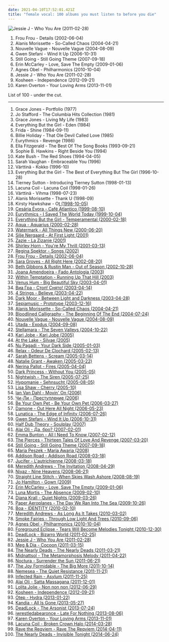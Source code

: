 ```yaml
---
date: 2021-04-10T17:52:01.421Z
title: "female vocal: 100 albums you must listen to before you die"
---
```

![Jessie J - Who You Are (2011-02-28)](http://coverartarchive.org/release/cae1712f-0423-4398-bc8a-f458bf7a45c2/14000252347-500.jpg "Jessie J - Who You Are (2011-02-28)")
<ol class="albums">
<li data-cover="https://img.discogs.com/daq5ZWT8FClVsv-3G5seTAS3fUk=/fit-in/600x600/filters:strip_icc():format(jpeg):mode_rgb():quality(90)/discogs-images/R-221364-1144835058.jpeg.jpg" data-tags="female vocalists, electronic" role="button">Frou Frou - Details (2002-06-04)</li>
<li data-cover="https://img.discogs.com/CCxUwRm81jM_0CM802lS8k56_Q0=/fit-in/600x595/filters:strip_icc():format(jpeg):mode_rgb():quality(90)/discogs-images/R-7779793-1448665081-4807.jpeg.jpg" data-tags="rock, female vocalists" role="button">Alanis Morissette - So-Called Chaos (2004-04-21)</li>
<li data-cover="http://coverartarchive.org/release/bea245eb-a490-4f63-b9e9-c564bc42d514/15272031336-500.jpg" data-tags="bossa nova, french, covers" role="button">Nouvelle Vague - Nouvelle Vague (2004-08-09)</li>
<li data-cover="https://img.discogs.com/FRchm-ua0ulSBfFiF9xPb-ssIHY=/fit-in/600x603/filters:strip_icc():format(jpeg):mode_rgb():quality(90)/discogs-images/R-866191-1491226575-8701.jpeg.jpg" data-tags="pop, female vocal, gwen stefani" role="button">Gwen Stefani - Wind It Up (2006-10-31)</li>
<li data-cover="http://coverartarchive.org/release/d026f52f-4078-4669-81e1-73bd041eee86/10391904541-500.jpg" data-tags="chill, ambient, downtempo, club, fierce, smooth jazz, female vocal, afterdark, blue six, djsampick" role="button">Still Going - Still Going Theme (2007-09-18)</li>
<li data-cover="https://img.discogs.com/IoPytAH2_fifYpRzlbCRYXNdUgE=/fit-in/500x500/filters:strip_icc():format(jpeg):mode_rgb():quality(90)/discogs-images/R-1642586-1234064589.jpeg.jpg" data-tags="female vocalist" role="button">Erin McCarley - Love, Save The Empty (2009-01-06)</li>
<li data-cover="http://coverartarchive.org/release/8e211044-0d50-4d93-a010-a006a3c4057c/1929739348-500.jpg" data-tags="acoustic, instrumental, ambient, female vocal" role="button">Agnes Obel - Philharmonics (2010-10-04)</li>
<li data-cover="http://coverartarchive.org/release/cae1712f-0423-4398-bc8a-f458bf7a45c2/14000252347-500.jpg" data-tags="pop" role="button">Jessie J - Who You Are (2011-02-28)</li>
<li data-cover="http://coverartarchive.org/release/fd1faa20-3446-49ac-b157-9b7db785ee2f/23101941298-500.jpg" data-tags="electronic, trip-hop, drum and bass, female vocal, need to listen, favorite albums 2012" role="button">Kosheen - Independence (2012-09-21)</li>
<li data-cover="https://img.discogs.com/rMymncmEsiAUFl8myydAfMSqtC0=/fit-in/600x589/filters:strip_icc():format(jpeg):mode_rgb():quality(90)/discogs-images/R-576774-1144503180.jpeg.jpg" data-tags="electronic, dance, female vocal" role="button">Karen Overton - Your Loving Arms (2013-11-01)</li>
</ol>
List of 100 - under the cut.
<!-- more -->

_________________

<ol class="albums">
<li data-cover="https://img.discogs.com/KpDQq-HuKtvNzBTBY_TTY4Ew3CA=/fit-in/600x600/filters:strip_icc():format(jpeg):mode_rgb():quality(90)/discogs-images/R-1018202-1518278938-5231.jpeg.jpg" data-tags="disco" role="button">
Grace Jones - Portfolio (1977)
</li>
<li data-cover="https://img.discogs.com/U3i5VmBuiuo7U9Dq1vOz6cOD18A=/fit-in/600x592/filters:strip_icc():format(jpeg):mode_rgb():quality(90)/discogs-images/R-9331183-1514740160-7938.jpeg.jpg" data-tags="jazz" role="button">
Jo Stafford - The Columbia Hits Collection (1981)
</li>
<li data-cover="http://coverartarchive.org/release/58f38213-6016-4664-bd23-77bd4f7aafaf/3039576624-500.jpg" data-tags="dance, screamin diva" role="button">
Grace Jones - Living My Life (1983)
</li>
<li data-cover="http://coverartarchive.org/release/784732dd-29b9-43dd-8848-14081026cafb/16758854343-500.jpg" data-tags="downtempo" role="button">
Everything But the Girl - Eden (1984)
</li>
<li data-cover="http://coverartarchive.org/release/476d15b4-b7bd-4e19-b3a2-34f105918550/9183809403-500.jpg" data-tags="80s, swedish, female vocal, gold, abba, steve lillywhite, female faves, frida, proto-vaporwave, fabba" role="button">
Frida - Shine (1984-09-11)
</li>
<li data-cover="https://img.discogs.com/bud55SBDN6d4_LC8Xu_Ab0CCHPE=/fit-in/600x596/filters:strip_icc():format(jpeg):mode_rgb():quality(90)/discogs-images/R-6883550-1428701945-6161.jpeg.jpg" data-tags="blues, jazz, billie holiday" role="button">
Billie Holiday - That Ole Devil Called Love (1985)
</li>
<li data-cover="http://coverartarchive.org/release/5611b3b5-28ab-3ff1-adb0-187bba7567b3/22896262801-500.jpg" data-tags="80s, new wave, pop" role="button">
Eurythmics - Revenge (1986)
</li>
<li data-cover="http://coverartarchive.org/release/e45add67-2c0a-4e93-b729-8a3bfc8cfd8b/24475200257-500.jpg" data-tags="jazz, female vocalists" role="button">
Ella Fitzgerald - The Best Of The Song Books (1993-09-21)
</li>
<li data-cover="https://img.discogs.com/IwkFDFzwN8Fi4tQ2PRIt0e53ZYY=/fit-in/600x521/filters:strip_icc():format(jpeg):mode_rgb():quality(90)/discogs-images/R-1059626-1366147248-3602.jpeg.jpg" data-tags="female vocal" role="button">
Sophie B. Hawkins - Right Beside You (1994)
</li>
<li data-cover="https://img.discogs.com/GF44z6i8j3IZuoDJhSnLnRTkJpw=/fit-in/400x400/filters:strip_icc():format(jpeg):mode_rgb():quality(90)/discogs-images/R-596904-1357856604-4283.jpeg.jpg" data-tags="90s" role="button">
Kate Bush - The Red Shoes (1994-04-05)
</li>
<li data-cover="https://img.discogs.com/-HY2TQDkhpUdrdICqNBkvQmEQfE=/fit-in/600x598/filters:strip_icc():format(jpeg):mode_rgb():quality(90)/discogs-images/R-8718390-1467272309-5818.jpeg.jpg" data-tags="jazz, jazz vocal" role="button">
Sarah Vaughan - Embraceable You (1996)
</li>
<li data-cover="https://img.discogs.com/AG9xYRtn-YdK3hFQHYI6E7Ie1r4=/fit-in/600x527/filters:strip_icc():format(jpeg):mode_rgb():quality(90)/discogs-images/R-1724171-1399925331-2298.jpeg.jpg" data-tags="female vocalists, uplifting, female vocal, cheery, female voice, nordic ethno grooves, vox femina, study to, because i was brainwashed by folk musicians" role="button">
Värttinä - Kokko (1996-10)
</li>
<li data-cover="http://coverartarchive.org/release/91231e74-2674-411e-968f-b188bb67b711/10340680649-500.jpg" data-tags="pop" role="button">
Everything But the Girl - The Best of Everything But The Girl (1996-10-28)
</li>
<li data-cover="http://coverartarchive.org/release/ef09a497-874f-4685-a8c7-e1de96ca9ea7/14460181211-500.jpg" data-tags="jazz" role="button">
Tierney Sutton - Introducing Tierney Sutton (1998-01-13)
</li>
<li data-cover="http://coverartarchive.org/release/70578657-4756-4024-8836-5a1b34cb83a7/16305003945-500.jpg" data-tags="gothic metal" role="button">
Lacuna Coil - Lacuna Coil (1998-01-26)
</li>
<li data-cover="http://coverartarchive.org/release/b8c204ba-878e-4b15-9120-919844065766/8930596783-500.jpg" data-tags="finnish" role="button">
Värttinä - Vihma (1998-07-23)
</li>
<li data-cover="http://coverartarchive.org/release/2ccec07e-fec3-4504-b46a-91fd1d7a19c2/15291401165-500.jpg" data-tags="female, female vocalists, pop rock, canada, female vocal, female singers, alanis morissette, special voice, got it, alanis, summer 1999,  pop rock" role="button">
Alanis Morissette - Thank U (1998-09)
</li>
<li data-cover="https://img.discogs.com/YzddYZ8Q9yN8CdyP2gOA8_eoyQM=/fit-in/592x600/filters:strip_icc():format(jpeg):mode_rgb():quality(90)/discogs-images/R-481543-1181702069.jpeg.jpg" data-tags="chillout, ambient, downtempo, ethereal" role="button">
Kirsty Hawkshaw - O<u>t (1998-10-05)
</li>
<li data-cover="https://img.discogs.com/eiWK3lRVlISXDy75hUMOXdHQWkM=/fit-in/475x480/filters:strip_icc():format(jpeg):mode_rgb():quality(90)/discogs-images/R-5228597-1388162405-1404.jpeg.jpg" data-tags="latin, morna, world, cape verdean" role="button">
Cesária Évora - Café Atlantico (1999-08-10)
</li>
<li data-cover="http://coverartarchive.org/release/3e884e60-a8f5-424c-95d3-e7e8fe545d2f/22962360991-500.jpg" data-tags="female vocal" role="button">
Eurythmics - I Saved The World Today (1999-10-04)
</li>
<li data-cover="https://img.discogs.com/GtoMOXBxTsOqrQvOQ4_degxBtlA=/fit-in/600x593/filters:strip_icc():format(jpeg):mode_rgb():quality(90)/discogs-images/R-31372-1258068612.jpeg.jpg" data-tags="electronica, everything but the girl, electronic, lounge" role="button">
Everything But the Girl - Temperamental (2000-02-18)
</li>
<li data-cover="http://coverartarchive.org/release/785b406d-fc4c-4323-861d-fb973d652fa3/19545063480-500.jpg" data-tags="pop, dance" role="button">
Aqua - Aquarius (2000-02-28)
</li>
<li data-cover="https://img.discogs.com/wddCc3na7Huqgbz_ryB7H7mZih8=/fit-in/600x580/filters:strip_icc():format(jpeg):mode_rgb():quality(90)/discogs-images/R-5731392-1401141960-1059.jpeg.jpg" data-tags="female, female vocalists, singer-songwriter, christian, christian rock, female vocals, female vocalist, worship, christian pop, female artists, female vocal, soft-rock, praise & worship, kenan, wonderful women, godly girls" role="button">
Watermark - All Things New (2000-06-20)
</li>
<li data-cover="http://coverartarchive.org/release/419228fc-d6a4-4b24-b6bb-9315d0727abd/6436913950-500.jpg" data-tags="female vocalists, female jazz vocalists, jazz" role="button">
Silje Nergaard - At First Light (2001)
</li>
<li data-cover="https://img.discogs.com/vVkCbC2tl6UIaRBdkwmI1VC4x_4=/fit-in/478x600/filters:strip_icc():format(jpeg):mode_rgb():quality(90)/discogs-images/R-4572281-1368738400-1215.jpeg.jpg" data-tags="my french tag" role="button">
Zazie - La Zizanie (2001)
</li>
<li data-cover="https://img.discogs.com/amgQdHNf4E0gTpekh-jWPipEYBw=/fit-in/600x604/filters:strip_icc():format(jpeg):mode_rgb():quality(90)/discogs-images/R-3130052-1317153990.jpeg.jpg" data-tags="jazz, jazz vocal" role="button">
Shirley Horn - You're My Thrill (2001-03-13)
</li>
<li data-cover="http://coverartarchive.org/release/fcb8a3df-61cc-450e-9c9a-fbcfddffae84/16146902869-500.jpg" data-tags="piano, female vocalists" role="button">
Regina Spektor - Songs (2002)
</li>
<li data-cover="https://img.discogs.com/daq5ZWT8FClVsv-3G5seTAS3fUk=/fit-in/600x600/filters:strip_icc():format(jpeg):mode_rgb():quality(90)/discogs-images/R-221364-1144835058.jpeg.jpg" data-tags="female vocalists, electronic" role="button">
Frou Frou - Details (2002-06-04)
</li>
<li data-cover="https://img.discogs.com/bs-y8icVdA4CZ8bGzVY5UlPDG2g=/fit-in/600x603/filters:strip_icc():format(jpeg):mode_rgb():quality(90)/discogs-images/R-767510-1157123470.jpeg.jpg" data-tags="female vocalists, singer-songwriter, christian, contemporary christian, female vocal, wonderful women, godly girls" role="button">
Sara Groves - All Right Here (2002-08-20)
</li>
<li data-cover="http://coverartarchive.org/release/d6dfec82-bdcc-4e05-9d8e-7666f9e74c0b/14023327941-500.jpg" data-tags="female vocalists, trip-hop" role="button">
Beth Gibbons & Rustin Man - Out of Season (2002-10-28)
</li>
<li data-cover="https://via.placeholder.com/450" data-tags="fado" role="button">
Joana Amendoeira - Fado Antologia (2003)
</li>
<li data-cover="http://coverartarchive.org/release/ac6996dc-c9e2-48e6-98e3-5c3826d2ee4d/8770433514-500.jpg" data-tags="symphonic metal, gothic metal, female vocalists" role="button">
Within Temptation - Running Up That Hill (2003)
</li>
<li data-cover="http://coverartarchive.org/release/34e10a2d-bc95-4a83-93bf-6537a17d250a/8467051409-500.jpg" data-tags="trance, female vocalists" role="button">
Venus Hum - Big Beautiful Sky (2003-04-01)
</li>
<li data-cover="http://coverartarchive.org/release/d2632a11-b6c5-479c-8102-e3f78d0d4247/21191766454-500.jpg" data-tags="rnb, sexy music, sedokova" role="button">
Виа Гра - Стоп! Снято! (2003-04-14)
</li>
<li data-cover="https://img.discogs.com/p_YHcsVDUXg_BR_KlsQj3MsDsM4=/fit-in/596x594/filters:strip_icc():format(jpeg):mode_rgb():quality(90)/discogs-images/R-1773763-1242458190.jpeg.jpg" data-tags="trance, dance" role="button">
4 Strings - Believe (2003-04-22)
</li>
<li data-cover="http://coverartarchive.org/release/553bf243-ae3c-4e7a-8b24-3451b009eac4/18933942633-500.jpg" data-tags="symphonic metal, power metal" role="button">
Dark Moor - Between Light and Darkness (2003-04-28)
</li>
<li data-cover="http://coverartarchive.org/release/7699cadb-b69e-4f39-a8a3-3f72487a35db/8018314646-500.jpg" data-tags="danish, denmark, copenhagen, europe, european, skandinavian music, skandinavian" role="button">
Sepiamusic - Prototype (2003-12-16)
</li>
<li data-cover="https://img.discogs.com/CCxUwRm81jM_0CM802lS8k56_Q0=/fit-in/600x595/filters:strip_icc():format(jpeg):mode_rgb():quality(90)/discogs-images/R-7779793-1448665081-4807.jpeg.jpg" data-tags="rock, female vocalists" role="button">
Alanis Morissette - So-Called Chaos (2004-04-21)
</li>
<li data-cover="https://img.discogs.com/SkOVTB9JQ5WftF5ZUyafUxWyeXc=/fit-in/500x500/filters:strip_icc():format(jpeg):mode_rgb():quality(90)/discogs-images/R-904823-1171286109.jpeg.jpg" data-tags="female fronted metal, metalcore, hardcore, female vocal, female growling, female growl, female metal vocalist, luckes" role="button">
Bloodlined Calligraphy - The Beginning Of The End (2004-07-24)
</li>
<li data-cover="http://coverartarchive.org/release/bea245eb-a490-4f63-b9e9-c564bc42d514/15272031336-500.jpg" data-tags="bossa nova, french, covers" role="button">
Nouvelle Vague - Nouvelle Vague (2004-08-09)
</li>
<li data-cover="https://img.discogs.com/hCUjfBdfZiUgJvofzEgsK0THyRw=/fit-in/600x969/filters:strip_icc():format(jpeg):mode_rgb():quality(90)/discogs-images/R-10992708-1507824744-8278.jpeg.jpg" data-tags="japanese, pop, utada" role="button">
Utada - Exodus (2004-09-08)
</li>
<li data-cover="https://img.discogs.com/02KGDmQXoHOiDbOJgVGY3TKq3Bc=/fit-in/500x500/filters:strip_icc():format(jpeg):mode_rgb():quality(90)/discogs-images/R-796835-1318983028.jpeg.jpg" data-tags="etheral" role="button">
Stellamara - The Seven Valleys (2004-10-22)
</li>
<li data-cover="http://coverartarchive.org/release/b3725a72-d554-4ba0-ad9b-9967d775bd20/18675207111-500.jpg" data-tags="christian, female vocalist, praise & worship" role="button">
Kari Jobe - Kari Jobe (2005)
</li>
<li data-cover="http://coverartarchive.org/release/b8a4e516-bb6c-489e-9897-e12ba9eb1d56/2643794288-500.jpg" data-tags="metal, gothic metal, female vocalist, symphonic metal, play on demand" role="button">
At the Lake - Silvae (2005)
</li>
<li data-cover="https://img.discogs.com/IA_I1mVffNZ58EgJUbWdEMkuam8=/fit-in/600x600/filters:strip_icc():format(jpeg):mode_rgb():quality(90)/discogs-images/R-575740-1396380075-7379.jpeg.jpg" data-tags="pop, alternative rock, pop rock, female vocal, pop-rock" role="button">
Nu Pagadi - Your Dark Side (2005-01-03)
</li>
<li data-cover="http://coverartarchive.org/release/e3fbffff-2c76-44de-8d12-54753429c6a5/4769440919-500.jpg" data-tags="female vocal, relax" role="button">
Relax - Odeur De Clochard (2005-02-13)
</li>
<li data-cover="http://coverartarchive.org/release/b7e3cf1c-f5dd-4785-a14e-e2e2c7dc3e29/27722935707-500.jpg" data-tags="indie, rock" role="button">
Sarah Bettens - Scream (2005-03-14)
</li>
<li data-cover="http://coverartarchive.org/release/0c942eaa-241e-4e82-a97f-ae6a8ab1a692/11427990335-500.jpg" data-tags="female vocalists, singer-songwriter, christian rock" role="button">
Natalie Grant - Awaken (2005-03-22)
</li>
<li data-cover="http://coverartarchive.org/release/8ca1817f-6d2b-4dc6-8ab7-9e6dc88df2aa/12783667487-500.jpg" data-tags="pop, fires" role="button">
Nerina Pallot - Fires (2005-04-04)
</li>
<li data-cover="https://img.discogs.com/18cEeKNn12uO0T4wagraIrO5LQk=/fit-in/600x586/filters:strip_icc():format(jpeg):mode_rgb():quality(90)/discogs-images/R-5933589-1467806732-9747.jpeg.jpg" data-tags="gothic" role="button">
Dark Princess - Without You (2005-05)
</li>
<li data-cover="https://img.discogs.com/oER3wcrlUX3cp1tMy-7gkoVCSVA=/fit-in/600x830/filters:strip_icc():format(jpeg):mode_rgb():quality(90)/discogs-images/R-6457037-1520279281-2209.jpeg.jpg" data-tags="hard rock, finnish, symphonic metal, power metal" role="button">
Nightwish - The Siren (2005-07-25)
</li>
<li data-cover="https://img.discogs.com/VoNFzBQgLnKTx3DR65qisBLXCkU=/fit-in/500x500/filters:strip_icc():format(jpeg):mode_rgb():quality(90)/discogs-images/R-1423767-1307175961.jpeg.jpg" data-tags="female vocal, depressive black metal" role="button">
Hypomanie - Sehnsucht (2005-08-05)
</li>
<li data-cover="https://img.discogs.com/lzhqaCJcQ82Do7-Pt6hCGbq_PdY=/fit-in/600x540/filters:strip_icc():format(jpeg):mode_rgb():quality(90)/discogs-images/R-547340-1567460772-3455.jpeg.jpg" data-tags="downtempo, lounge" role="button">
Lisa Shaw - Cherry (2005-10)
</li>
<li data-cover="http://coverartarchive.org/release/514d1977-f16c-4242-a588-83cc872db5ee/23766973179-500.jpg" data-tags="trance, dance, belgium, female vocal, movin on radio edit, dah" role="button">
Ian Van Dahl - Movin' On (2006)
</li>
<li data-cover="http://coverartarchive.org/release/c8131144-7364-4be0-aac3-193605b10d91/4542221169-500.jpg" data-tags="russian" role="button">
Чи-Ли - Преступление (2006)
</li>
<li data-cover="http://coverartarchive.org/release/4d61abca-5c04-4eba-937b-f575cf001b4e/15756798206-500.jpg" data-tags="indie rock" role="button">
Be Your Own Pet - Be Your Own Pet (2006-03-27)
</li>
<li data-cover="http://coverartarchive.org/release/b3a3cae0-dda8-4d98-a62a-b7b35a2b9f0d/23448788511-500.jpg" data-tags="out here all night, outta my way, youre the one" role="button">
Damone - Out Here All Night (2006-05-23)
</li>
<li data-cover="http://coverartarchive.org/release/75633906-7ee3-4f4c-a27c-e7deb2908711/1049823429-500.jpg" data-tags="symphonic metal" role="button">
Lunatica - The Edge of Infinity (2006-07-26)
</li>
<li data-cover="https://img.discogs.com/FRchm-ua0ulSBfFiF9xPb-ssIHY=/fit-in/600x603/filters:strip_icc():format(jpeg):mode_rgb():quality(90)/discogs-images/R-866191-1491226575-8701.jpeg.jpg" data-tags="pop, female vocal, gwen stefani" role="button">
Gwen Stefani - Wind It Up (2006-10-31)
</li>
<li data-cover="https://img.discogs.com/op0hA9fBAfmPe2Df_oj4vx1v6Ag=/fit-in/600x600/filters:strip_icc():format(jpeg):mode_rgb():quality(90)/discogs-images/R-1463816-1392159765-4137.jpeg.jpg" data-tags="trip-hop" role="button">
Half Dub Theory - Soulplay (2007)
</li>
<li data-cover="https://via.placeholder.com/450" data-tags="reggae" role="button">
Alai Oli - Да, бро? (2007-02-01)
</li>
<li data-cover="https://img.discogs.com/BOAQb2pFBNn_J1Njv2z2_qzlT_I=/fit-in/600x608/filters:strip_icc():format(jpeg):mode_rgb():quality(90)/discogs-images/R-6097363-1410988767-4023.jpeg.jpg" data-tags="female vocalist, female vocal, solo spice" role="button">
Emma Bunton - All I Need To Know (2007-02-12)
</li>
<li data-cover="http://coverartarchive.org/release/e4237c8d-a535-4586-a421-0513f755d04d/27138528130-500.jpg" data-tags="pop" role="button">
The Pierces - Thirteen Tales Of Love And Revenge (2007-03-20)
</li>
<li data-cover="http://coverartarchive.org/release/d026f52f-4078-4669-81e1-73bd041eee86/10391904541-500.jpg" data-tags="chill, ambient, downtempo, club, fierce, smooth jazz, female vocal, afterdark, blue six, djsampick" role="button">
Still Going - Still Going Theme (2007-09-18)
</li>
<li data-cover="http://coverartarchive.org/release/556432f0-5442-485a-99c2-a53ec51b9be5/4394678336-500.jpg" data-tags="alternative, polish, female vocalist" role="button">
Maria Peszek - Maria Awaria (2008)
</li>
<li data-cover="http://coverartarchive.org/release/85c9715c-4df9-4f66-afa4-9295b9dbd4da/15035339489-500.jpg" data-tags="christian rock" role="button">
Addison Road - Addison Road (2008-03-18)
</li>
<li data-cover="https://img.discogs.com/8z2akzPnkja2u7TGWaQrQnGONhs=/fit-in/600x600/filters:strip_icc():format(jpeg):mode_rgb():quality(90)/discogs-images/R-1639685-1533643123-7987.jpeg.jpg" data-tags="metal, noise rock, sludge" role="button">
Jucifer - L'autrichienne (2008-03-18)
</li>
<li data-cover="http://coverartarchive.org/release/0c0406d8-df85-4f72-b0c1-db8cd84fc4ca/12897749119-500.jpg" data-tags="christian, female vocalist" role="button">
Meredith Andrews - The Invitation (2008-04-29)
</li>
<li data-cover="http://coverartarchive.org/release/96f60ef1-bc1c-4dda-a0e1-8b99e03bdb5d/10511247599-500.jpg" data-tags="arabic, world music" role="button">
Niyaz - Nine Heavens (2008-06-21)
</li>
<li data-cover="https://img.discogs.com/IYtjXhsYs3s7bc9okP4akm9Wt8g=/fit-in/500x500/filters:strip_icc():format(jpeg):mode_rgb():quality(90)/discogs-images/R-4580751-1368998838-5583.jpeg.jpg" data-tags="metalcore" role="button">
Straight Line Stitch - When Skies Wash Ashore (2008-08-19)
</li>
<li data-cover="https://img.discogs.com/WFyMtnjLWSgDLAdk8KQ30q-DNoA=/fit-in/350x350/filters:strip_icc():format(jpeg):mode_rgb():quality(90)/discogs-images/R-2193697-1269090919.png.jpg" data-tags="soundtrack, jazz, pop, rock, world, world music, female vocal" role="button">
Jo Hamilton - Gown (2009)
</li>
<li data-cover="https://img.discogs.com/IoPytAH2_fifYpRzlbCRYXNdUgE=/fit-in/500x500/filters:strip_icc():format(jpeg):mode_rgb():quality(90)/discogs-images/R-1642586-1234064589.jpeg.jpg" data-tags="female vocalist" role="button">
Erin McCarley - Love, Save The Empty (2009-01-06)
</li>
<li data-cover="https://via.placeholder.com/450" data-tags="melodic death metal" role="button">
Luna Mortis - The Absence (2009-02-10)
</li>
<li data-cover="http://coverartarchive.org/release/07805f0f-4e6d-329a-8fd5-aba6d3308356/9467972052-500.jpg" data-tags="jazz, female vocalists" role="button">
Diana Krall - Quiet Nights (2009-03-26)
</li>
<li data-cover="http://coverartarchive.org/release/7e7d6396-beaf-42fc-9c78-a56dc9479041/7761707403-500.jpg" data-tags="indie, acoustic, female vocal, 2009 releases, paper aeroplanes, rivers and seas, days and nights, walking and running" role="button">
Paper Aeroplanes - The Day We Ran Into The Sea (2009-10-26)
</li>
<li data-cover="http://coverartarchive.org/release/6f537b85-7206-3311-bea6-a978e2389e60/6771505855-500.jpg" data-tags="japanese" role="button">
Boa - IDENTITY (2010-02-10)
</li>
<li data-cover="http://coverartarchive.org/release/72fe57e5-4526-4def-af4f-dbe63c8502df/12897669142-500.jpg" data-tags="pop, female vocalists, singer-songwriter, christian, female vocals, female vocalist, female vocal, wonderful women, godly girls" role="button">
Meredith Andrews - As Long As It Takes (2010-03-02)
</li>
<li data-cover="https://img.discogs.com/gpNfrhqERhf4QaB29DuRA_aTqYE=/fit-in/600x605/filters:strip_icc():format(jpeg):mode_rgb():quality(90)/discogs-images/R-2654360-1596027420-6179.jpeg.jpg" data-tags="indie, alternative, folk, americana, blues, london, england, alt-country, folk rock, singer songwriter, 6music, female vocal, jack white, chichester, head, v2, bbc6, third man records, richard hawley, cooperative music, v2 records, brian ferry, smoke fairies, time for a clearout, hotel room, jassica davies, katherine blamire, sawmills, strange moon rising" role="button">
Smoke Fairies - Through Low Light And Trees (2010-09-06)
</li>
<li data-cover="http://coverartarchive.org/release/8e211044-0d50-4d93-a010-a006a3c4057c/1929739348-500.jpg" data-tags="acoustic, instrumental, ambient, female vocal" role="button">
Agnes Obel - Philharmonics (2010-10-04)
</li>
<li data-cover="http://coverartarchive.org/release/ce539bb3-cc62-43d6-831b-8d376b750a80/7957403391-500.jpg" data-tags="japan, female vocal, post-hardcore, emocore, post hardcore, not screamo" role="button">
Foreground Eclipse - Tears Will Become Melodies Tonight (2010-12-30)
</li>
<li data-cover="https://img.discogs.com/6ix2LKrNTMd_FVQ2SgDBg22XE38=/fit-in/558x476/filters:strip_icc():format(jpeg):mode_rgb():quality(90)/discogs-images/R-7884600-1525595648-9298.jpeg.jpg" data-tags="melodic death metal, modern melodic death metal, metalcore" role="button">
DeadLock - Bizarro World (2011-02-25)
</li>
<li data-cover="http://coverartarchive.org/release/cae1712f-0423-4398-bc8a-f458bf7a45c2/14000252347-500.jpg" data-tags="pop" role="button">
Jessie J - Who You Are (2011-02-28)
</li>
<li data-cover="http://coverartarchive.org/release/912b8823-b2f1-4a29-a5f2-d731d1da5363/6729189011-500.jpg" data-tags="indie pop, female vocal" role="button">
Meg & Dia - Cocoon (2011-03-15)
</li>
<li data-cover="http://coverartarchive.org/release/42eefdb0-1825-4bec-ae44-17e545944905/2114440214-500.jpg" data-tags="alternative rock, female vocal, the nearly deads" role="button">
The Nearly Deads - The Nearly Deads (2011-03-21)
</li>
<li data-cover="http://coverartarchive.org/release/7da87919-ca48-46d9-a55b-6e6a8bb4e28d/5515024140-500.jpg" data-tags="female fronted metal, folk metal" role="button">
Midnattsol - The Metamorphosis Melody (2011-04-22)
</li>
<li data-cover="https://img.discogs.com/BxYyHQJZMa0muwF11EgFkHZONsY=/fit-in/570x570/filters:strip_icc():format(jpeg):mode_rgb():quality(90)/discogs-images/R-4724796-1373481396-4214.jpeg.jpg" data-tags="alternative metal, gothic metal, female vocal, 3-5" role="button">
Noctura - Surrender the Sun (2011-06-21)
</li>
<li data-cover="http://coverartarchive.org/release/775619a2-3ac1-49bd-8ac8-582c1212d5f3/2103730934-500.jpg" data-tags="british, indie rock, female vocal, she sings so sweetly" role="button">
The Joy Formidable - The Big More (2011-10-14)
</li>
<li data-cover="http://coverartarchive.org/release/022fa0a2-10ef-4b38-9d76-ed89dfe5952a/1060294845-500.jpg" data-tags="symphonic metal" role="button">
Nemesea - The Quiet Resistance (2011-11-21)
</li>
<li data-cover="https://img.discogs.com/r6fSXWMTF0URqT-xlm4aOmMhSkQ=/fit-in/600x538/filters:strip_icc():format(jpeg):mode_rgb():quality(90)/discogs-images/R-4726451-1580754481-4915.jpeg.jpg" data-tags="nu metal" role="button">
Infected Rain - Asylum (2011-11-25)
</li>
<li data-cover="http://coverartarchive.org/release/36d835b9-7871-44af-a428-9cfeb0f1e9d2/7721981849-500.jpg" data-tags="reggae" role="button">
Alai Oli - Satta Massagana (2011-12-01)
</li>
<li data-cover="https://img.discogs.com/aJ8j4NK4CcqSW53Z_69a27EctbY=/fit-in/600x600/filters:strip_icc():format(jpeg):mode_rgb():quality(90)/discogs-images/R-3760065-1343272838-7914.jpeg.jpg" data-tags="dance, female vocal, non" role="button">
Lolita Jolie - Non non non (2012-06-29)
</li>
<li data-cover="http://coverartarchive.org/release/fd1faa20-3446-49ac-b157-9b7db785ee2f/23101941298-500.jpg" data-tags="electronic, trip-hop, drum and bass, female vocal, need to listen, favorite albums 2012" role="button">
Kosheen - Independence (2012-09-21)
</li>
<li data-cover="http://coverartarchive.org/release/35870a7e-3d69-464f-b044-3b5664826909/5851863231-500.jpg" data-tags="nu metal" role="button">
Otep - Hydra (2013-01-22)
</li>
<li data-cover="http://coverartarchive.org/release/72626291-48fe-4019-a597-a8094f1ed316/4332201198-500.jpg" data-tags="alternative metal, female vocal, modern metal, female vox" role="button">
Kandia - All Is Gone (2013-05-27)
</li>
<li data-cover="http://coverartarchive.org/release/4e6250ce-4604-4342-97d5-487a97e325a9/5087805910-500.jpg" data-tags="modern metal" role="button">
DeadLock - The Arsonist (2013-07-24)
</li>
<li data-cover="https://img.discogs.com/5eZvjjapEMqfuHRo-2GJHnTQKBc=/fit-in/600x599/filters:strip_icc():format(jpeg):mode_rgb():quality(90)/discogs-images/R-4834398-1544556643-8566.jpeg.jpg" data-tags="experimental, deathcore" role="button">
iwrestledabearonce - Late For Nothing (2013-08-06)
</li>
<li data-cover="https://img.discogs.com/rMymncmEsiAUFl8myydAfMSqtC0=/fit-in/600x589/filters:strip_icc():format(jpeg):mode_rgb():quality(90)/discogs-images/R-576774-1144503180.jpeg.jpg" data-tags="electronic, dance, female vocal" role="button">
Karen Overton - Your Loving Arms (2013-11-01)
</li>
<li data-cover="http://coverartarchive.org/release/2fe6e712-5b04-4e12-ab62-2061dd258d24/15082460943-500.jpg" data-tags="alternative metal, gothic metal" role="button">
Lacuna Coil - Broken Crown Halo (2014-03-28)
</li>
<li data-cover="http://coverartarchive.org/release/f8da90f9-6db8-482d-aec7-ca9a12ca8c3d/7520503678-500.jpg" data-tags="industrial metal" role="button">
Rave the Reqviem - Rave The Reqviem (2014-04-11)
</li>
<li data-cover="http://coverartarchive.org/release/4e70f131-79ce-4989-8f90-27e3c4183cc1/8196399492-500.jpg" data-tags="alternative rock, piano, female vocal" role="button">
The Nearly Deads - Invisible Tonight (2014-06-24)
</li>
</ol>